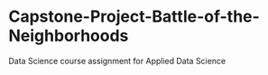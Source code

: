 # Capstone-Project-Battle-of-the-Neighborhoods
Data Science course assignment for Applied Data Science
